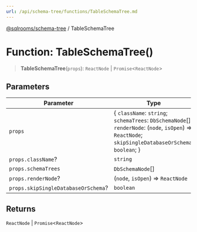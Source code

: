 ```yaml
---
url: /api/schema-tree/functions/TableSchemaTree.md
---
```

[@sqlrooms/schema-tree](../index.md) / TableSchemaTree

# Function: TableSchemaTree()

> **TableSchemaTree**(`props`): `ReactNode` | `Promise`<`ReactNode`>

## Parameters

| Parameter | Type |
| ------ | ------ |
| `props` | { `className`: `string`; `schemaTrees`: `DbSchemaNode`\[]; `renderNode`: (`node`, `isOpen`) => `ReactNode`; `skipSingleDatabaseOrSchema`: `boolean`; } |
| `props.className`? | `string` |
| `props.schemaTrees` | `DbSchemaNode`\[] |
| `props.renderNode`? | (`node`, `isOpen`) => `ReactNode` |
| `props.skipSingleDatabaseOrSchema`? | `boolean` |

## Returns

`ReactNode` | `Promise`<`ReactNode`>
